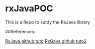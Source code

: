 # rxJavaPOC
This is a Repo to sutdy the RxJava library


##References:

[RxJava github tuto](https://github.com/ReactiveX/RxJava/wiki/How-To-Use-RxJava)
[RxGava github tuto2](https://gist.github.com/staltz/868e7e9bc2a7b8c1f754)
